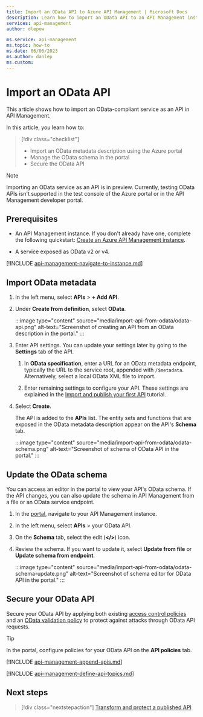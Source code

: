 ```yaml
---
title: Import an OData API to Azure API Management | Microsoft Docs
description: Learn how to import an OData API to an API Management instance using the Azure portal.
services: api-management
author: dlepow

ms.service: api-management
ms.topic: how-to
ms.date: 06/06/2023
ms.author: danlep
ms.custom: 
---
```

# Import an OData API

This article shows how to import an OData-compliant service as an API in API Management. 

In this article, you learn how to:
> [!div class="checklist"]
> * Import an OData metadata description using the Azure portal
> * Manage the OData schema in the portal
> * Secure the OData API

> [!NOTE]
> Importing an OData service as an API is in preview. Currently, testing OData APIs isn't supported in the test console of the Azure portal or in the API Management developer portal.

## Prerequisites

* An API Management instance. If you don't already have one, complete the following quickstart: [Create an Azure API Management instance](get-started-create-service-instance.md).

* A service exposed as OData v2 or v4.

[!INCLUDE [api-management-navigate-to-instance.md](../../includes/api-management-navigate-to-instance.md)]

## Import OData metadata

1. In the left menu, select **APIs** > **+ Add API**.
1. Under **Create from definition**, select **OData**.

    :::image type="content" source="media/import-api-from-odata/odata-api.png" alt-text="Screenshot of creating an API from an OData description in the portal." :::
1. Enter API settings. You can update your settings later by going to the **Settings** tab of the API. 

    1. In **OData specification**, enter a URL for an OData metadata endpoint, typically the URL to the service root, appended with `/$metadata`. Alternatively, select a local OData XML file to import.

    1. Enter remaining settings to configure your API. These settings are explained in the [Import and publish your first API](import-and-publish.md#import-and-publish-a-backend-api) tutorial.
1. Select **Create**.

    The API is added to the **APIs** list. The entity sets and functions that are exposed in the OData metadata description appear on the API's **Schema** tab. 

    :::image type="content" source="media/import-api-from-odata/odata-schema.png" alt-text="Screenshot of schema of OData API in the portal." :::    

## Update the OData schema

You can access an editor in the portal to view your API's OData schema. If the API changes, you can also update the schema in API Management from a file or an OData service endpoint.

1. In the [portal](https://portal.azure.com), navigate to your API Management instance.
1. In the left menu, select **APIs** > your OData API.
1. On the **Schema** tab, select the edit (**\</>**) icon.
1. Review the schema. If you want to update it, select **Update from file** or **Update schema from endpoint**.

    :::image type="content" source="media/import-api-from-odata/odata-schema-update.png" alt-text="Screenshot of schema editor for OData API in the portal." :::    

## Secure your OData API

Secure your OData API by applying both existing [access control policies](api-management-policies.md#access-restriction-policies) and an [OData validation policy](validate-odata-request-policy.md) to protect against attacks through OData API requests.

> [!TIP]
> In the portal, configure policies for your OData API on the **API policies** tab.

[!INCLUDE [api-management-append-apis.md](../../includes/api-management-append-apis.md)]

[!INCLUDE [api-management-define-api-topics.md](../../includes/api-management-define-api-topics.md)]

## Next steps

> [!div class="nextstepaction"]
> [Transform and protect a published API](transform-api.md)
